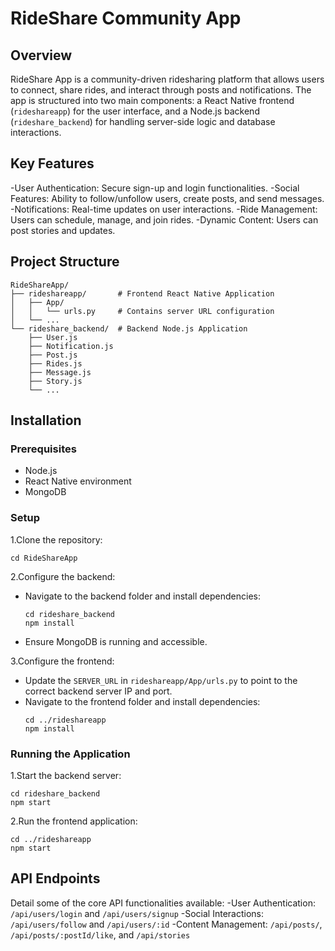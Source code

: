 
# RideShare Community App

## Overview
RideShare App is a community-driven ridesharing platform that allows users to connect, share rides, and interact through posts and notifications. The app is structured into two main components: a React Native frontend (`rideshareapp`) for the user interface, and a Node.js backend (`rideshare_backend`) for handling server-side logic and database interactions.

## Key Features
-User Authentication: Secure sign-up and login functionalities.
-Social Features: Ability to follow/unfollow users, create posts, and send messages.
-Notifications: Real-time updates on user interactions.
-Ride Management: Users can schedule, manage, and join rides.
-Dynamic Content: Users can post stories and updates.

## Project Structure
```
RideShareApp/
├── rideshareapp/       # Frontend React Native Application
│   ├── App/
│   │   └── urls.py     # Contains server URL configuration
│   └── ...
└── rideshare_backend/  # Backend Node.js Application
    ├── User.js
    ├── Notification.js
    ├── Post.js
    ├── Rides.js
    ├── Message.js
    ├── Story.js
    └── ...
```

## Installation

### Prerequisites
- Node.js
- React Native environment
- MongoDB

### Setup
1.Clone the repository:
   ```
   cd RideShareApp
   ```

2.Configure the backend:
   - Navigate to the backend folder and install dependencies:
     ```
     cd rideshare_backend
     npm install
     ```
   - Ensure MongoDB is running and accessible.

3.Configure the frontend:
   - Update the `SERVER_URL` in `rideshareapp/App/urls.py` to point to the correct backend server IP and port.
   - Navigate to the frontend folder and install dependencies:
     ```
     cd ../rideshareapp
     npm install
     ```

### Running the Application
1.Start the backend server:
   ```
   cd rideshare_backend
   npm start
   ```

2.Run the frontend application:
   ```
   cd ../rideshareapp
   npm start
   ```

## API Endpoints
Detail some of the core API functionalities available:
-User Authentication: `/api/users/login` and `/api/users/signup`
-Social Interactions: `/api/users/follow` and `/api/users/:id`
-Content Management: `/api/posts/`, `/api/posts/:postId/like`, and `/api/stories`


